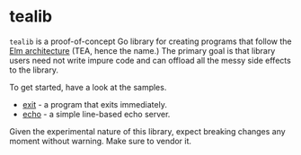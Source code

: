 # tealib

`tealib` is a proof-of-concept Go library for creating programs that follow the [Elm architecture](https://guide.elm-lang.org/architecture/) (TEA, hence the name.) The primary goal is that library users need not write impure code and can offload all the messy side effects to the library.

To get started, have a look at the samples.

 * [exit](examples/exit/main.go) - a program that exits immediately.
 * [echo](examples/echo/) - a simple line-based echo server.

Given the experimental nature of this library, expect breaking changes any moment without warning. Make sure to vendor it.
